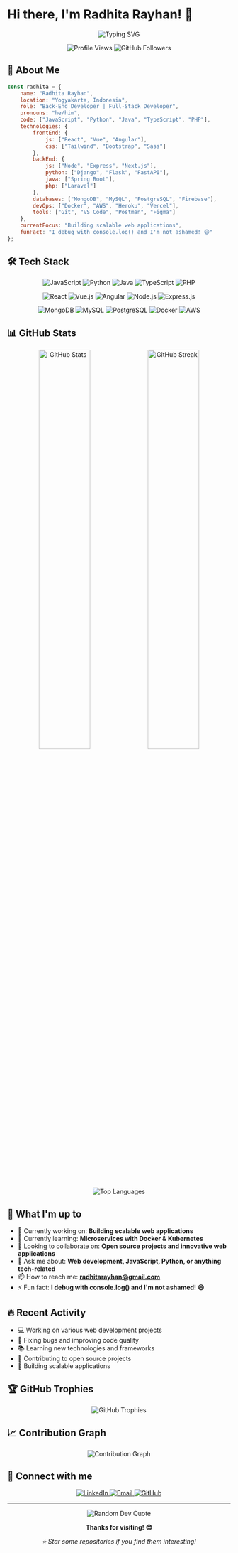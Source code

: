 # Hi there, I'm Radhita Rayhan! 👋

<div align="center">
  <img src="https://readme-typing-svg.herokuapp.com?font=Fira+Code&pause=1000&color=F75C7E&center=true&vCenter=true&width=435&lines=Welcome+to+my+GitHub+Profile!;Back-End+Developer;Full-Stack+Developer;Always+learning+new+things" alt="Typing SVG" />
</div>

<p align="center">
  <img src="https://komarev.com/ghpvc/?username=RadhitaRayy&color=blueviolet" alt="Profile Views" />
  <img src="https://img.shields.io/github/followers/RadhitaRayy?color=blue" alt="GitHub Followers" />
</p>

## 🚀 About Me

```javascript
const radhita = {
    name: "Radhita Rayhan",
    location: "Yogyakarta, Indonesia",
    role: "Back-End Developer | Full-Stack Developer",
    pronouns: "he/him",
    code: ["JavaScript", "Python", "Java", "TypeScript", "PHP"],
    technologies: {
        frontEnd: {
            js: ["React", "Vue", "Angular"],
            css: ["Tailwind", "Bootstrap", "Sass"]
        },
        backEnd: {
            js: ["Node", "Express", "Next.js"],
            python: ["Django", "Flask", "FastAPI"],
            java: ["Spring Boot"],
            php: ["Laravel"]
        },
        databases: ["MongoDB", "MySQL", "PostgreSQL", "Firebase"],
        devOps: ["Docker", "AWS", "Heroku", "Vercel"],
        tools: ["Git", "VS Code", "Postman", "Figma"]
    },
    currentFocus: "Building scalable web applications",
    funFact: "I debug with console.log() and I'm not ashamed! 😄"
};
```

## 🛠️ Tech Stack

<p align="center">
  <img src="https://img.shields.io/badge/JavaScript-F7DF1E?style=for-the-badge&logo=javascript&logoColor=black" alt="JavaScript" />
  <img src="https://img.shields.io/badge/Python-3776AB?style=for-the-badge&logo=python&logoColor=white" alt="Python" />
  <img src="https://img.shields.io/badge/Java-ED8B00?style=for-the-badge&logo=java&logoColor=white" alt="Java" />
  <img src="https://img.shields.io/badge/TypeScript-007ACC?style=for-the-badge&logo=typescript&logoColor=white" alt="TypeScript" />
  <img src="https://img.shields.io/badge/PHP-777BB4?style=for-the-badge&logo=php&logoColor=white" alt="PHP" />
</p>

<p align="center">
  <img src="https://img.shields.io/badge/React-20232A?style=for-the-badge&logo=react&logoColor=61DAFB" alt="React" />
  <img src="https://img.shields.io/badge/Vue.js-35495E?style=for-the-badge&logo=vue.js&logoColor=4FC08D" alt="Vue.js" />
  <img src="https://img.shields.io/badge/Angular-DD0031?style=for-the-badge&logo=angular&logoColor=white" alt="Angular" />
  <img src="https://img.shields.io/badge/Node.js-43853D?style=for-the-badge&logo=node.js&logoColor=white" alt="Node.js" />
  <img src="https://img.shields.io/badge/Express.js-404D59?style=for-the-badge&logo=express&logoColor=white" alt="Express.js" />
</p>

<p align="center">
  <img src="https://img.shields.io/badge/MongoDB-4EA94B?style=for-the-badge&logo=mongodb&logoColor=white" alt="MongoDB" />
  <img src="https://img.shields.io/badge/MySQL-005C84?style=for-the-badge&logo=mysql&logoColor=white" alt="MySQL" />
  <img src="https://img.shields.io/badge/PostgreSQL-316192?style=for-the-badge&logo=postgresql&logoColor=white" alt="PostgreSQL" />
  <img src="https://img.shields.io/badge/Docker-2496ED?style=for-the-badge&logo=docker&logoColor=white" alt="Docker" />
  <img src="https://img.shields.io/badge/AWS-232F3E?style=for-the-badge&logo=amazon-aws&logoColor=white" alt="AWS" />
</p>

## 📊 GitHub Stats

<p align="center">
  <img width="48%" src="https://github-readme-stats.vercel.app/api?username=RadhitaRayy&show_icons=true&theme=dark&hide_border=true" alt="GitHub Stats" />
  <img width="48%" src="https://github-readme-streak-stats.herokuapp.com/?user=RadhitaRayy&theme=dark&hide_border=true" alt="GitHub Streak" />
</p>

<p align="center">
  <img src="https://github-readme-stats.vercel.app/api/top-langs/?username=RadhitaRayy&layout=compact&theme=dark&hide_border=true" alt="Top Languages" />
</p>

## 🎯 What I'm up to

- 🔭 Currently working on: **Building scalable web applications**
- 🌱 Currently learning: **Microservices with Docker & Kubernetes**
- 👯 Looking to collaborate on: **Open source projects and innovative web applications**
- 💬 Ask me about: **Web development, JavaScript, Python, or anything tech-related**
- 📫 How to reach me: **radhitarayhan@gmail.com**
- ⚡ Fun fact: **I debug with console.log() and I'm not ashamed! 😄**

## 🔥 Recent Activity

- 💻 Working on various web development projects
- 🐛 Fixing bugs and improving code quality
- 📚 Learning new technologies and frameworks
- 🤝 Contributing to open source projects
- 🎯 Building scalable applications

## 🏆 GitHub Trophies

<p align="center">
  <img src="https://github-profile-trophy.vercel.app/?username=RadhitaRayy&theme=dark&no-frame=true&column=6" alt="GitHub Trophies" />
</p>

## 📈 Contribution Graph

<p align="center">
  <img src="https://github-readme-activity-graph.vercel.app/graph?username=RadhitaRayy&theme=github-dark&hide_border=true" alt="Contribution Graph" />
</p>

## 🤝 Connect with me

<p align="center">
  <a href="https://linkedin.com/in/radhitarayhan">
    <img src="https://img.shields.io/badge/LinkedIn-0077B5?style=for-the-badge&logo=linkedin&logoColor=white" alt="LinkedIn" />
  </a>
  <a href="mailto:radhitarayhan@gmail.com">
    <img src="https://img.shields.io/badge/Email-D14836?style=for-the-badge&logo=gmail&logoColor=white" alt="Email" />
  </a>
  <a href="https://github.com/RadhitaRayy">
    <img src="https://img.shields.io/badge/GitHub-100000?style=for-the-badge&logo=github&logoColor=white" alt="GitHub" />
  </a>
</p>

---

<p align="center">
  <img src="https://quotes-github-readme.vercel.app/api?type=horizontal&theme=dark" alt="Random Dev Quote" />
</p>

<p align="center">
  <b>Thanks for visiting! 😊</b>
</p>

<p align="center">
  <i>⭐ Star some repositories if you find them interesting!</i>
</p>
